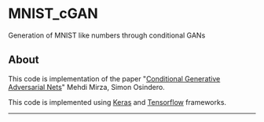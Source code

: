 # MNIST_cGAN
Generation of MNIST like numbers through conditional GANs

## About

This code is implementation of the paper "[Conditional Generative Adversarial Nets](https://arxiv.org/pdf/1411.1784.pdff)" Mehdi Mirza, Simon Osindero.

This code is implemented using [Keras](https://keras.io/) and [Tensorflow](https://www.tensorflow.org/) frameworks.

---
